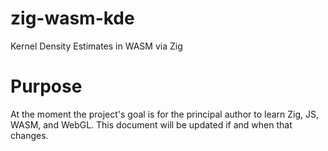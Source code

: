 # zig-wasm-kde
Kernel Density Estimates in WASM via Zig

# Purpose
At the moment the project's goal is for the principal author to learn Zig, JS, WASM, and WebGL. This document will be updated if and when that changes.
